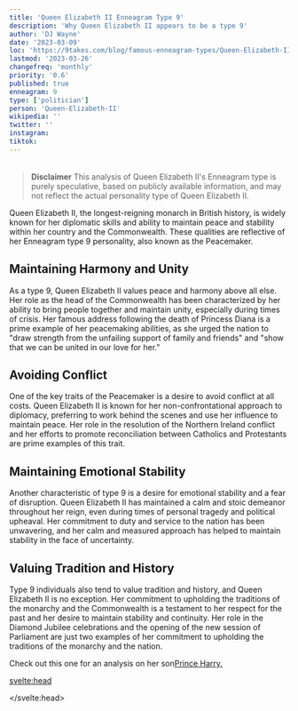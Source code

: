 ```yaml
---
title: 'Queen Elizabeth II Enneagram Type 9'
description: 'Why Queen Elizabeth II appears to be a type 9'
author: 'DJ Wayne'
date: '2023-03-09'
loc: 'https://9takes.com/blog/famous-enneagram-types/Queen-Elizabeth-II'
lastmod: '2023-03-26'
changefreq: 'monthly'
priority: '0.6'
published: true
enneagram: 9
type: ['politician']
person: 'Queen-Elizabeth-II'
wikipedia: ''
twitter: ''
instagram:
tiktok:
---
```


<script>
	import  PopCard  from "../../../lib/components/atoms/PopCard.svelte";
</script>
<div
	style="display: flex;
    justify-content: center;
    margin: 1rem 0;
	"
>
	<PopCard
		image={`/types/9s/${'Queen-Elizabeth-II'}.webp`}
		showIcon={false}
		enneagramType=""
		displayText="Queen Elizabeth II"
		subtext=""
	/>
</div>

> **Disclaimer** This analysis of Queen Elizabeth II's Enneagram type is purely speculative, based on publicly available information, and may not reflect the actual personality type of Queen Elizabeth II.

<p class="firstLetter">Queen Elizabeth II, the longest-reigning monarch in British history, is widely known for her diplomatic skills and ability to maintain peace and stability within her country and the Commonwealth. These qualities are reflective of her Enneagram type 9 personality, also known as the Peacemaker.</p>

## Maintaining Harmony and Unity

As a type 9, Queen Elizabeth II values peace and harmony above all else. Her role as the head of the Commonwealth has been characterized by her ability to bring people together and maintain unity, especially during times of crisis. Her famous address following the death of Princess Diana is a prime example of her peacemaking abilities, as she urged the nation to "draw strength from the unfailing support of family and friends" and "show that we can be united in our love for her."

## Avoiding Conflict

One of the key traits of the Peacemaker is a desire to avoid conflict at all costs. Queen Elizabeth II is known for her non-confrontational approach to diplomacy, preferring to work behind the scenes and use her influence to maintain peace. Her role in the resolution of the Northern Ireland conflict and her efforts to promote reconciliation between Catholics and Protestants are prime examples of this trait.

## Maintaining Emotional Stability

Another characteristic of type 9 is a desire for emotional stability and a fear of disruption. Queen Elizabeth II has maintained a calm and stoic demeanor throughout her reign, even during times of personal tragedy and political upheaval. Her commitment to duty and service to the nation has been unwavering, and her calm and measured approach has helped to maintain stability in the face of uncertainty.

## Valuing Tradition and History

Type 9 individuals also tend to value tradition and history, and Queen Elizabeth II is no exception. Her commitment to upholding the traditions of the monarchy and the Commonwealth is a testament to her respect for the past and her desire to maintain stability and continuity. Her role in the Diamond Jubilee celebrations and the opening of the new session of Parliament are just two examples of her commitment to upholding the traditions of the monarchy and the nation.

Check out this one for an analysis on her son<a href="/blog/famous-enneagram-types/Prince-Harry">Prince Harry.</a>

<svelte:head>

</svelte:head>
